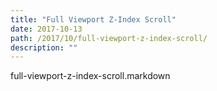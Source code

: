 ```yaml
---
title: "Full Viewport Z-Index Scroll"
date: 2017-10-13
path: /2017/10/full-viewport-z-index-scroll/
description: ""
---
```

full-viewport-z-index-scroll.markdown

